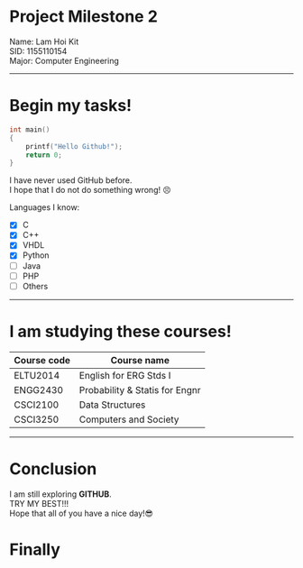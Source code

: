 # Project Milestone 2
Name: Lam Hoi Kit    
SID: 1155110154    
Major: Computer Engineering   
***
# Begin my tasks!
```C
int main()
{
    printf("Hello Github!");
    return 0;
}
```
    
I have never used GitHub before.    
I hope that I do not do something wrong! :persevere:  
    
Languages I know:
- [x] C
- [x] C++
- [x] VHDL
- [x] Python
- [ ] Java
- [ ] PHP
- [ ] Others
***
# I am studying these courses!
| Course code  | Course name |
| ------------- | ------------- |
| ELTU2014  | English for ERG Stds I  |
| ENGG2430  | Probability & Statis for Engnr  |
| CSCI2100  | Data Structures   |
| CSCI3250  | Computers and Society  |
***
# Conclusion
I am still exploring **GITHUB**.    
TRY MY BEST!!!    
Hope that all of you have a nice day!:sunglasses:

# Finally

